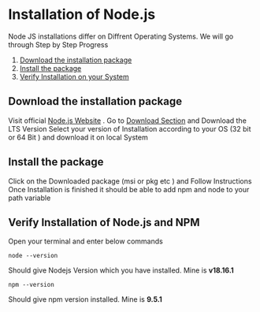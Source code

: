 
# Installation of Node.js 

Node JS installations differ on Diffrent Operating Systems. We will go through Step by Step Progress 


1. [Download the installation package](#download-the-installation-package) 
2. [Install the package](#install-the-package)
3. [Verify Installation on your System](#verify-installation-of-nodejs-and-npm)

## Download the installation package
Visit official [Node.js Website](https://nodejs.org/en) .
Go to [Download Section](https://nodejs.org/en/download) and Download the LTS Version 
Select your version of Installation according to your OS  (32 bit or 64 Bit )
and download it on local System

## Install the package 
Click on the Downloaded package (msi or pkg etc ) and Follow Instructions 
Once Installation is finished it should be able to add npm and node to your path variable 

## Verify Installation of Node.js and NPM 
Open your terminal and enter below commands 
```shell
node --version
```
Should give Nodejs Version which you have installed. Mine is **v18.16.1**
```shell
npm --version
```
Should give npm version installed. Mine is **9.5.1**

